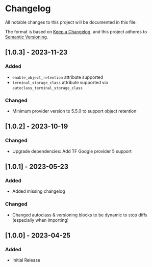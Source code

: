 # Changelog
All notable changes to this project will be documented in this file.

The format is based on [Keep a Changelog](https://keepachangelog.com/en/1.0.0/),
and this project adheres to [Semantic Versioning](https://semver.org/spec/v2.0.0.html).

## [1.0.3] - 2023-11-23
### Added
- `enable_object_retention` attribute supported
- `terminal_storage_class` attribute supported via `autoclass_terminal_storage_class`

### Changed
- Minimum provider version to 5.5.0 to support object retention

## [1.0.2] - 2023-10-19
### Changed
- Upgrade dependencies: Add TF Google provider 5 support

## [1.0.1] - 2023-05-23
### Added
- Added missing changelog

### Changed
- Changed autoclass & versioning blocks to be dynamic to stop diffs (especially when importing)

## [1.0.0] - 2023-04-25
### Added
- Initial Release
